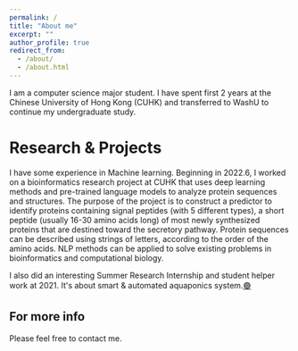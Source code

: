 ```yaml
---
permalink: /
title: "About me"
excerpt: ""
author_profile: true
redirect_from: 
  - /about/
  - /about.html
---
```


I am a computer science major student. I have spent first 2 years at the Chinese University of Hong Kong (CUHK) and transferred to WashU to continue my undergraduate study. 

Research & Projects
======
I have some experience in Machine learning. Beginning in 2022.6, I worked on a bioinformatics research project at CUHK that uses deep learning methods and pre-trained language models to analyze protein sequences and structures. The purpose of the project is to construct a predictor to identify proteins containing signal peptides (with 5 different types), a short peptide (usually 16-30 amino acids long) of most newly synthesized proteins that are destined toward the secretory pathway. Protein sequences can be described using strings of letters, according to the order of the amino acids. NLP methods can be applied to solve existing problems in bioinformatics and computational biology.

I also did an interesting Summer Research Internship and student helper work at 2021. It's about smart & automated aquaponics system.[🟣](https://drive.google.com/file/d/1ueTK1Te-ViMV46YraC8PchIbfYLkWW8z/view?usp=sharing)

For more info
------
Please feel free to contact me. 

